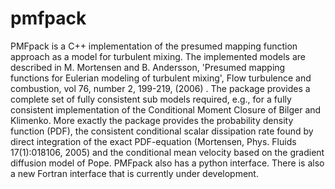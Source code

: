 pmfpack
=======

PMFpack is a C++ implementation of the presumed mapping function approach as a model for turbulent mixing. The implemented models are described in M. Mortensen and B. Andersson, 'Presumed mapping functions for Eulerian modeling of turbulent mixing', Flow turbulence and combustion, vol 76, number 2, 199-219, (2006) . The package provides a complete set of fully consistent sub models required, e.g., for a fully consistent implementation of the Conditional Moment Closure of Bilger and Klimenko. More exactly the package provides the probability density function (PDF), the consistent conditional scalar dissipation rate found by direct integration of the exact PDF-equation (Mortensen, Phys. Fluids 17(1):018106, 2005) and the conditional mean velocity based on the gradient diffusion model of Pope. PMFpack also has a python interface. There is also a new Fortran interface that is currently under development.
